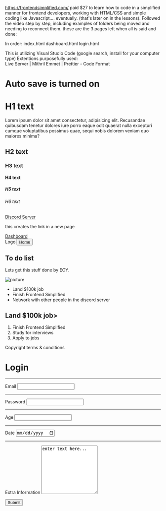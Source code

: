 https://frontendsimplified.com/
paid $27 to learn how to code in a simplified manner for frontend developers, working with HTML/CSS and simple coding like Javascript.... eventually. (that's later on in the lessons).
Followed the video step by step, including examples of folders being moved and needing to reconnect them. these are the 3 pages left when all is said and done:

In order:
index.html
dashboard.html
login.html

This is utilizing Visual Studio Code (google search, install for your computer type)
Extentions purposefully used:  
  Live Server | Mithril Emmet | Prettier - Code Format



<!DOCTYPE html>
<html lang="en">
<head>
    <meta charset="UTF-8">
    <meta http-equiv="X-UA-Compatible" content="IE-edge">
    <meta name="viewport" content="width=device-width, initial-scale=1.0">
    <title>Document</title>
</head>
<body>
    <h1>Auto save is turned on </h1>
    <h1> H1 text </h1>
        </p> Lorem ipsum dolor sit amet consectetur, adipisicing elit. Recusandae quibusdam tenetur dolores iure porro eaque odit quaerat nulla excepturi cumque voluptatibus possimus quae, sequi nobis dolorem veniam quo maiores minima?
     </p>
    <h2> H2 text </h2>
    <h3> H3 text </h3>
    <h4> H4 text </h4>
    <h5> H5 text </h5>
    <h6> H6 text </h6>
    <a href="https://discord.gg/frontend" target="_blank"> Discord Server</a>
    <p>this creates the link in a new page</p>
    <a href="/html_pages/dashboard.html">Dashboard</a>
</body>
</html>




<!DOCTYPE html>
<html lang="en">
<head>
    <meta charset="UTF-8">
    <meta http-equiv="X-UA-Compatible" content="IE-edge">
    <meta name="viewport" content="width=device-width, initial-scale=1.0">
    <title>Document</title>
</head>
<body>
    <nav>
        Logo
        <button><a href="/html_pages/index.html">Home</a></button>
    </nav>
    <main>
        <section>
            <h1> To do list</h1>
            <p> Lets get this stuff done by EOY.</p>
            <img src="../assets/dashboard/unnamed.jpg" alt="picture">
            <ul>
                <li> Land $100k job</li>
                <li> Finish Frontend Simplified</li>
                <li> Network with other people in the discord server</li>
            </ul>
        </section>
        <section>
            <h1> Land $100k job></h1>
            <ol>
                <li> Finish Frontend Simplified </li>
                <li> Study for interviews</li>
                <li> Apply to jobs </li>
            </ol>
        </section>
    </main>
    <footer>
        Copyright terms & conditions
    </footer>
</body>
</html>




<!DOCTYPE html>
<html lang="en">
<head>
    <meta charset="UTF-8">
    <meta http-equiv="X-UA-Compatible" content="IE-edge">
    <meta name="viewport" content="width=device-width, initial-scale=1.0">
    <title>Document</title>
</head>
<body>
    <h1>Login</h1>
    <form>
        <hr>
            <label for="">Email</label>
            <input type="email" />
        </hr>
        <hr>
            <label for="">Password</label>
            <input type="password" />
        </hr>
        <hr>
            <label for="">Age</label>
            <input type="number" />
        </hr>
        <hr>
            <label for="">Date</label>
            <input type="date" />
        </hr>
        <hr>
            <label for=""> Extra Information</label>
            <textarea rows="10">enter text here...</textarea>
        </hr>
    </form>
    <div>
        <span></span>
    </div>
        <button>Submit</button>
    </form>
</body>
</html>


